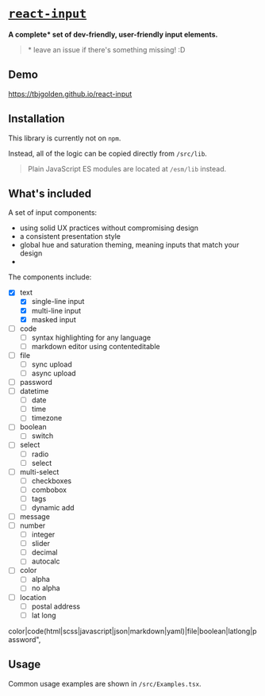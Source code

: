 # [`react-input`](https://tbjgolden.github.io/react-input)

**A complete\* set of dev-friendly, user-friendly input elements.**

> \* leave an issue if there's something missing! :D

## Demo

https://tbjgolden.github.io/react-input

## Installation

This library is currently not on `npm`.

Instead, all of the logic can be copied directly from `/src/lib`.

> Plain JavaScript ES modules are located at `/esm/lib` instead.

## What's included

A set of input components:

- using solid UX practices without compromising design
- a consistent presentation style
- global hue and saturation theming, meaning inputs that match your design
- 

The components include:

- [x] text
  - [x] single-line input
  - [x] multi-line input
  - [x] masked input
- [ ] code
  - [ ] syntax highlighting for any language
  - [ ] markdown editor using contenteditable
- [ ] file
  - [ ] sync upload
  - [ ] async upload
- [ ] password
- [ ] datetime
  - [ ] date
  - [ ] time
  - [ ] timezone
- [ ] boolean
  - [ ] switch
- [ ] select
  - [ ] radio
  - [ ] select
- [ ] multi-select
  - [ ] checkboxes
  - [ ] combobox
  - [ ] tags
  - [ ] dynamic add
- [ ] message
- [ ] number
  - [ ] integer
  - [ ] slider
  - [ ] decimal
  - [ ] autocalc
- [ ] color
  - [ ] alpha
  - [ ] no alpha
- [ ] location
  - [ ] postal address
  - [ ] lat long

color|code(html|scss|javascript|json|markdown|yaml)|file|boolean|latlong|password",


## Usage

Common usage examples are shown in `/src/Examples.tsx`.
